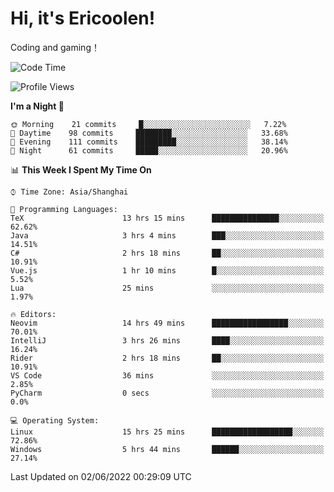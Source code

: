 # Hi, it's Ericoolen!
Coding and gaming！

<!--START_SECTION:waka-->
![Code Time](http://img.shields.io/badge/Code%20Time-301%20hrs%2031%20mins-blue)

![Profile Views](http://img.shields.io/badge/Profile%20Views-11-blue)

**I'm a Night 🦉** 

```text
🌞 Morning    21 commits     █░░░░░░░░░░░░░░░░░░░░░░░░   7.22% 
🌆 Daytime    98 commits     ████████░░░░░░░░░░░░░░░░░   33.68% 
🌃 Evening    111 commits    █████████░░░░░░░░░░░░░░░░   38.14% 
🌙 Night      61 commits     █████░░░░░░░░░░░░░░░░░░░░   20.96%

```


📊 **This Week I Spent My Time On** 

```text
⌚︎ Time Zone: Asia/Shanghai

💬 Programming Languages: 
TeX                      13 hrs 15 mins      ███████████████░░░░░░░░░░   62.62% 
Java                     3 hrs 4 mins        ███░░░░░░░░░░░░░░░░░░░░░░   14.51% 
C#                       2 hrs 18 mins       ██░░░░░░░░░░░░░░░░░░░░░░░   10.91% 
Vue.js                   1 hr 10 mins        █░░░░░░░░░░░░░░░░░░░░░░░░   5.52% 
Lua                      25 mins             ░░░░░░░░░░░░░░░░░░░░░░░░░   1.97%

🔥 Editors: 
Neovim                   14 hrs 49 mins      █████████████████░░░░░░░░   70.01% 
IntelliJ                 3 hrs 26 mins       ████░░░░░░░░░░░░░░░░░░░░░   16.24% 
Rider                    2 hrs 18 mins       ██░░░░░░░░░░░░░░░░░░░░░░░   10.91% 
VS Code                  36 mins             ░░░░░░░░░░░░░░░░░░░░░░░░░   2.85% 
PyCharm                  0 secs              ░░░░░░░░░░░░░░░░░░░░░░░░░   0.0%

💻 Operating System: 
Linux                    15 hrs 25 mins      ██████████████████░░░░░░░   72.86% 
Windows                  5 hrs 44 mins       ██████░░░░░░░░░░░░░░░░░░░   27.14%

```


 Last Updated on 02/06/2022 00:29:09 UTC
<!--END_SECTION:waka-->

